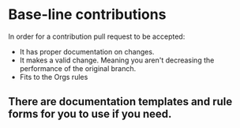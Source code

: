 # Base-line contributions
In order for a contribution pull request to be accepted:
* It has proper documentation on changes.
* It makes a valid change. Meaning you aren't decreasing the performance of the original branch.
* Fits to the Orgs rules
## There are documentation templates and rule forms for you to use if you need.
